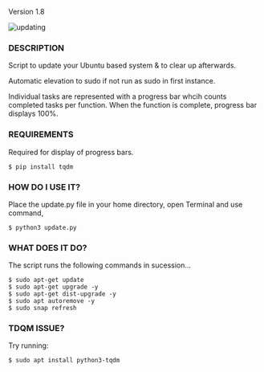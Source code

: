 Version 1.8

![updating](https://github.com/Expergefactor/Update-Ubuntu-System/assets/133227259/a7209593-1a98-4962-bc63-4ebdeac7694d)

### DESCRIPTION
  Script to update your Ubuntu based system & to clear up afterwards.

  Automatic elevation to sudo if not run as sudo in first instance. 
  
  Individual tasks are represented with a progress bar whcih counts completed tasks per function. When the function is complete, progress bar displays 100%. 


### REQUIREMENTS
  Required for display of progress bars.
  
    $ pip install tqdm

### HOW DO I USE IT?
  Place the update.py file in your home directory, open Terminal and use command,
  
    $ python3 update.py

### WHAT DOES IT DO?
  The script runs the following commands in sucession...
  
    $ sudo apt-get update
    $ sudo apt-get upgrade -y
    $ sudo apt-get dist-upgrade -y
    $ sudo apt autoremove -y
    $ sudo snap refresh

### TDQM ISSUE?

Try running:

    $ sudo apt install python3-tqdm
